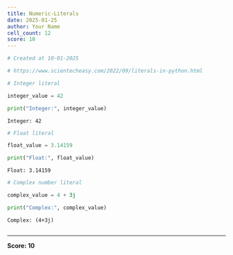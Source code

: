 ```yaml
---
title: Numeric-Literals
date: 2025-01-25
author: Your Name
cell_count: 12
score: 10
---
```


```python
# Created at 10-01-2025
```


```python
# https://www.scientecheasy.com/2022/09/literals-in-python.html
```


```python
# Integer literal
```


```python
integer_value = 42
```


```python
print("Integer:", integer_value)
```

    Integer: 42



```python
# Float literal
```


```python
float_value = 3.14159
```


```python
print("Float:", float_value)
```

    Float: 3.14159



```python
# Complex number literal
```


```python
complex_value = 4 + 3j
```


```python
print("Complex:", complex_value)
```

    Complex: (4+3j)



```python

```


---
**Score: 10**
